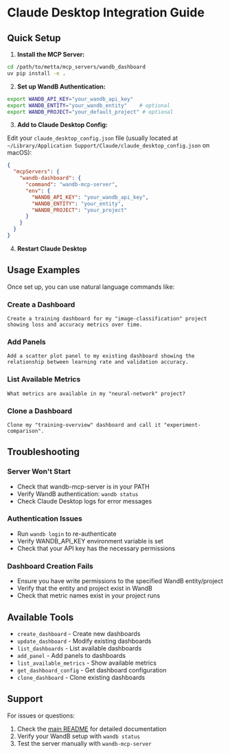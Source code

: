 # Claude Desktop Integration Guide

## Quick Setup

1. **Install the MCP Server:**

```bash
cd /path/to/metta/mcp_servers/wandb_dashboard
uv pip install -e .
```

2. **Set up WandB Authentication:**

```bash
export WANDB_API_KEY="your_wandb_api_key"
export WANDB_ENTITY="your_wandb_entity"    # optional
export WANDB_PROJECT="your_default_project" # optional
```

3. **Add to Claude Desktop Config:**

Edit your `claude_desktop_config.json` file (usually located at
`~/Library/Application Support/Claude/claude_desktop_config.json` on macOS):

```json
{
  "mcpServers": {
    "wandb-dashboard": {
      "command": "wandb-mcp-server",
      "env": {
        "WANDB_API_KEY": "your_wandb_api_key",
        "WANDB_ENTITY": "your_entity",
        "WANDB_PROJECT": "your_project"
      }
    }
  }
}
```

4. **Restart Claude Desktop**

## Usage Examples

Once set up, you can use natural language commands like:

### Create a Dashboard

```
Create a training dashboard for my "image-classification" project showing loss and accuracy metrics over time.
```

### Add Panels

```
Add a scatter plot panel to my existing dashboard showing the relationship between learning rate and validation accuracy.
```

### List Available Metrics

```
What metrics are available in my "neural-network" project?
```

### Clone a Dashboard

```
Clone my "training-overview" dashboard and call it "experiment-comparison".
```

## Troubleshooting

### Server Won't Start

- Check that wandb-mcp-server is in your PATH
- Verify WandB authentication: `wandb status`
- Check Claude Desktop logs for error messages

### Authentication Issues

- Run `wandb login` to re-authenticate
- Verify WANDB_API_KEY environment variable is set
- Check that your API key has the necessary permissions

### Dashboard Creation Fails

- Ensure you have write permissions to the specified WandB entity/project
- Verify that the entity and project exist in WandB
- Check that metric names exist in your project runs

## Available Tools

- `create_dashboard` - Create new dashboards
- `update_dashboard` - Modify existing dashboards
- `list_dashboards` - List available dashboards
- `add_panel` - Add panels to dashboards
- `list_available_metrics` - Show available metrics
- `get_dashboard_config` - Get dashboard configuration
- `clone_dashboard` - Clone existing dashboards

## Support

For issues or questions:

1. Check the [main README](README.md) for detailed documentation
2. Verify your WandB setup with `wandb status`
3. Test the server manually with `wandb-mcp-server`

